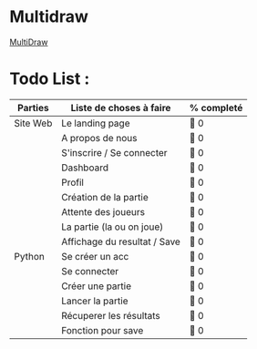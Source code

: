 # Multidraw

<a href="https://multidraw.fr">MultiDraw</a>

# **Todo List :**
| Parties          | Liste de choses à faire      | % completé
| ---------------- | ------- | ------------------ |
| Site Web         | Le landing page              | :red_circle: 0
|                  | A propos de nous             | :red_circle: 0          
|                  | S'inscrire / Se connecter    | :red_circle: 0
|                  | Dashboard                    | :red_circle: 0
|                  | Profil                       | :red_circle: 0 
|                  | Création de la partie        | :red_circle: 0
|                  | Attente des joueurs          | :red_circle: 0
|                  | La partie (la ou on joue)    | :red_circle: 0 
|                  | Affichage du resultat / Save | :red_circle: 0       
| Python           | Se créer un acc              | :red_circle: 0           
|                  | Se connecter                 | :red_circle: 0
|                  | Créer une partie             | :red_circle: 0
|                  | Lancer la partie             | :red_circle: 0
|                  | Récuperer les résultats      | :red_circle: 0
|                  | Fonction pour save           | :red_circle: 0        

